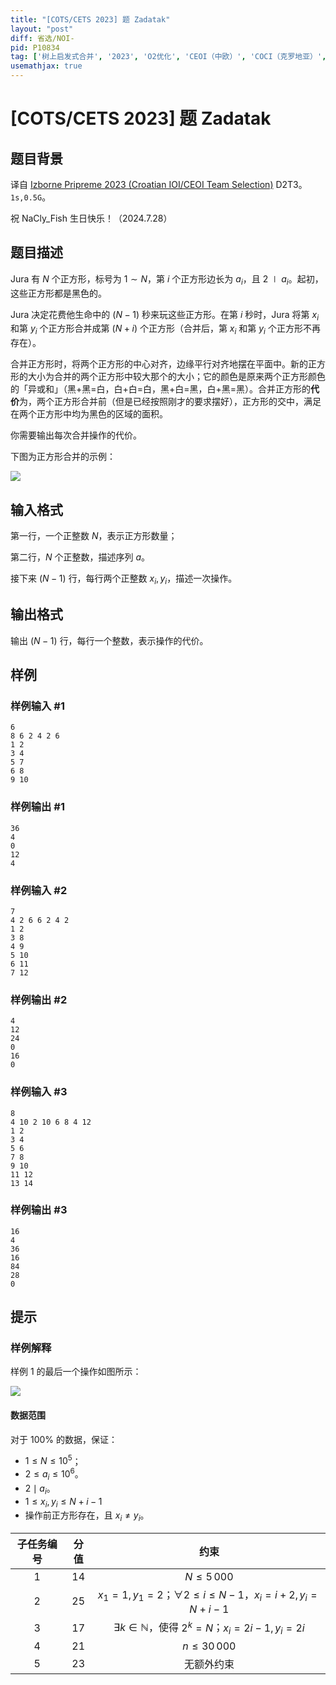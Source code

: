 ```yaml
---
title: "[COTS/CETS 2023] 题 Zadatak"
layout: "post"
diff: 省选/NOI-
pid: P10834
tag: ['树上启发式合并', '2023', 'O2优化', 'CEOI（中欧）', 'COCI（克罗地亚）', '线段树合并']
usemathjax: true
---
```


# [COTS/CETS 2023] 题 Zadatak
## 题目背景


译自 [Izborne Pripreme 2023 (Croatian IOI/CEOI Team Selection)](https://hsin.hr/pripreme2023/) D2T3。$\texttt{1s,0.5G}$。

祝 NaCly_Fish 生日快乐！（2024.7.28）
## 题目描述

Jura 有 $N$ 个正方形，标号为 $1\sim N$，第 $i$ 个正方形边长为 $a_i$，且 $2\mid a_i$。起初，这些正方形都是黑色的。

Jura 决定花费他生命中的 $(N-1)$ 秒来玩这些正方形。在第 $i$ 秒时，Jura 将第 $x_i$ 和第 $y_i$ 个正方形合并成第 $(N+i)$ 个正方形（合并后，第 $x_i$ 和第 $y_i$ 个正方形不再存在）。

合并正方形时，将两个正方形的中心对齐，边缘平行对齐地摆在平面中。新的正方形的大小为合并的两个正方形中较大那个的大小；它的颜色是原来两个正方形颜色的「异或和」（黑+黑=白，白+白=白，黑+白=黑，白+黑=黑）。合并正方形的**代价**为，两个正方形合并前（但是已经按照刚才的要求摆好），正方形的交中，满足在两个正方形中均为黑色的区域的面积。

你需要输出每次合并操作的代价。

下图为正方形合并的示例：

![](https://cdn.luogu.com.cn/upload/image_hosting/8uquyi9a.png)

## 输入格式

第一行，一个正整数 $N$，表示正方形数量；

第二行，$N$ 个正整数，描述序列 $a$。

接下来 $(N-1)$ 行，每行两个正整数 $x_i,y_i$，描述一次操作。
## 输出格式

输出 $(N-1)$ 行，每行一个整数，表示操作的代价。
## 样例

### 样例输入 #1
```
6 
8 6 2 4 2 6
1 2
3 4
5 7
6 8
9 10
```
### 样例输出 #1
```
36
4
0
12
4
```
### 样例输入 #2
```
7 
4 2 6 6 2 4 2
1 2
3 8
4 9
5 10
6 11
7 12
```
### 样例输出 #2
```
4
12
24
0
16
0 
```
### 样例输入 #3
```
8
4 10 2 10 6 8 4 12
1 2
3 4
5 6
7 8
9 10
11 12
13 14
```
### 样例输出 #3
```
16
4
36
16
84
28
0
```
## 提示


### 样例解释

样例 $1$ 的最后一个操作如图所示：

![](https://cdn.luogu.com.cn/upload/image_hosting/rvjzj56s.png)

#### 数据范围

对于 $100\%$ 的数据，保证：

- $1\le N\le 10^5$；
- $2\le a_i\le 10^6$。
- $2\mid a_i$。
- $1\le x_i,y_i\le N+i-1$
- 操作前正方形存在，且 $x_i\neq y_i$。

| 子任务编号 | 分值 | 约束  |
|:-----:|:------:|:-------:|
| $1$  | $14$  | $N\le 5\, 000$  |
| $2$  | $25$  | $x_1=1,y_1=2$；$\forall 2\le i\le N-1$，$x_i=i+2,y_i=N+i-1$  |
| $3$  | $17$  | $\exists k\in \mathbb{N}$，使得 $2^k=N$；$x_i=2i-1,y_i=2i$ |
| $4$  | $21$  | $n\le 30\, 000$ |
| $5$  | $23$  | 无额外约束 |




